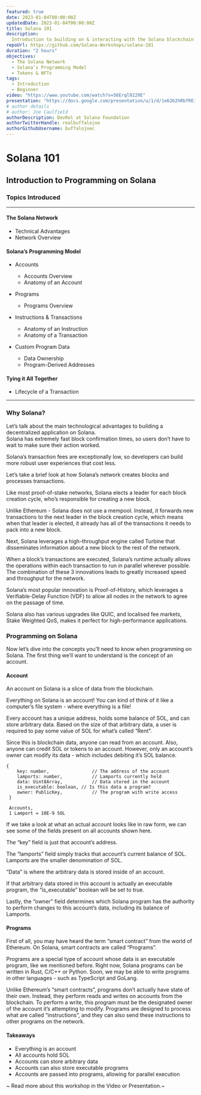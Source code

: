 ```yaml
---
featured: true
date: 2023-01-04T00:00:00Z
updatedDate: 2023-01-04T00:00:00Z
title: Solana 101
description:
  Introduction to building on & interacting with the Solana blockchain
repoUrl: https://github.com/Solana-Workshops/solana-101
duration: "2 hours"
objectives:
  - The Solana Network
  - Solana’s Programming Model
  - Tokens & NFTs
tags:
  - Introduction
  - Beginner
video: "https://www.youtube.com/watch?v=56Erql9229E"
presentation: "https://docs.google.com/presentation/u/1/d/1e62b2hRbfREidLsVEnDNDKjXCRQDW2cyQOesy9Ozsbs/"
# author details
# author: Joe Caulfield
authorDescription: DevRel at Solana Foundation
authorTwitterHandle: realbuffalojoe
authorGithubUsername: buffalojoec
---
```


# Solana 101

## Introduction to Programming on Solana

### Topics Introduced

---

#### The Solana Network

- Technical Advantages
- Network Overview

#### Solana’s Programming Model

- Accounts

  - Accounts Overview
  - Anatomy of an Account

- Programs

  - Programs Overview

- Instructions & Transactions

  - Anatomy of an Instruction
  - Anatomy of a Transaction

- Custom Program Data
  - Data Ownership
  - Program-Derived Addresses

#### Tying it All Together

- Lifecycle of a Transaction

---

### Why Solana?

Let’s talk about the main technological advantages to building a decentralized
application on Solana.  
Solana has extremely fast block confirmation times, so users don’t have to wait
to make sure their action worked.

Solana’s transaction fees are exceptionally low, so developers can build more
robust user experiences that cost less.

Let’s take a brief look at how Solana’s network creates blocks and processes
transactions.

Like most proof-of-stake networks, Solana elects a leader for each block
creation cycle, who’s responsible for creating a new block.

Unlike Ethereum - Solana does not use a mempool. Instead, it forwards new
transactions to the next leader in the block creation cycle, which means when
that leader is elected, it already has all of the transactions it needs to pack
into a new block.

Next, Solana leverages a high-throughput engine called Turbine that disseminates
information about a new block to the rest of the network.

When a block’s transactions are executed, Solana’s runtime actually allows the
operations within each transaction to run in parallel wherever possible. The
combination of these 3 innovations leads to greatly increased speed and
throughput for the network.

Solana’s most popular innovation is Proof-of-History, which leverages a
Verifiable-Delay Function (VDF) to allow all nodes in the network to agree on
the passage of time.

Solana also has various upgrades like QUIC, and localised fee markets, Stake
Weighted QoS, makes it perfect for high-performance applications.

### Programming on Solana

Now let’s dive into the concepts you’ll need to know when programming on Solana.
The first thing we’ll want to understand is the concept of an account.

#### Account

An account on Solana is a slice of data from the blockchain.

Everything on Solana is an account! You can kind of think of it like a
computer’s file system - where everything is a file!

Every account has a unique address, holds some balance of SOL, and can store
arbitrary data. Based on the size of that arbitrary data, a user is required to
pay some value of SOL for what’s called “Rent”.

Since this is blockchain data, anyone can read from an account. Also, anyone can
credit SOL or tokens to an account. However, only an account’s owner can modify
its data - which includes debiting it’s SOL balance.

```
{
	key: number,				// The address of the account
	lamports: number,			// Lamports currently held
	data: Uint8Array,			// Data stored in the account
	is_executable: boolean,	// Is this data a program?
	owner: PublicKey,			// The program with write access
 }

 Accounts,
 1 Lamport = 10E-9 SOL
```

If we take a look at what an actual account looks like in raw form, we can see
some of the fields present on all accounts shown here.

The “key” field is just that account’s address.

The “lamports” field simply tracks that account’s current balance of SOL.
Lamports are the smaller denomination of SOL.

“Data” is where the arbitrary data is stored inside of an account.

If that arbitrary data stored in this account is actually an executable program,
the “is_executable” boolean will be set to true.

Lastly, the “owner” field determines which Solana program has the authority to
perform changes to this account’s data, including its balance of Lamports.

#### Programs

First of all, you may have heard the term “smart contract” from the world of
Ethereum. On Solana, smart contracts are called “Programs”.

Programs are a special type of account whose data is an executable program, like
we mentioned before. Right now, Solana programs can be written in Rust, C/C++ or
Python. Soon, we may be able to write programs in other languages - such as
TypeScript and GoLang.

Unlike Ethereum’s “smart contracts”, programs don’t actually have state of their
own. Instead, they perform reads and writes on accounts from the blockchain. To
perform a write, this program must be the designated owner of the account it’s
attempting to modify. Programs are designed to process what are called
“instructions”, and they can also send these instructions to other programs on
the network.

#### Takeaways

- Everything is an account
- All accounts hold SOL
- Accounts can store arbitrary data
- Accounts can also store executable programs
- Accounts are passed into programs, allowing for parallel execution

~ Read more about this workshop in the Video or Presentation.~
